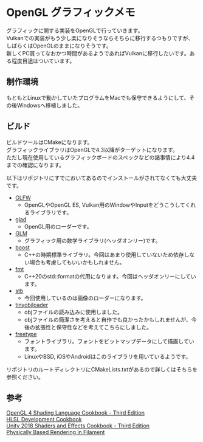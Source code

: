 # OpenGL グラフィックメモ

グラフィックに関する実装をOpenGLで行っていきます。  
Vulkanでの実装がもう少し楽になりそうならそちらに移行するつもりですが、しばらくはOpenGLのままになりそうです。  
新しくPC買ってなおかつ時間があるようであればVulkanに移行したいです。ある程度目途はついています。

## 制作環境

もともとLinuxで動かしていたプログラムをMacでも保守できるようにして、その後Windowsへ移植しました。  

## ビルド

ビルドツールはCMakeになります。  
グラフィックライブラリはOpenGLで4.3以降がターゲットになります。  
ただし現在使用しているグラフィックボードのスペックなどの諸事情により4.4までの確認になります。

以下はリポジトリにすでにおいてあるのでインストールがされてなくても大丈夫です。

- [GLFW]
  - OpenGLやOpenGL ES, Vulkan用のWindowやInputをどうこうしてくれるライブラリです。
- [glad]
  - OpenGL用のローダーです。
- [GLM]
  - グラフィック用の数学ライブラリ(ヘッダオンリー)です。
- [boost]
  - C++の時期標準ライブラリ。今回はあまり使用していないため依存しない場合も考慮してもいいかもしれません。
- [fmt]
  - C++20のstd::formatの代用になります。今回はヘッダオンリーにしています。
- [stb]
  - 今回使用しているのは画像のローダーになります。
- [tinyobjloader]
  - objファイルの読み込みに使用しました。
  - objファイルの簡潔さを考えると自作でも良かったかもしれませんが、今後の拡張性と保守性などを考えてこちらにしました。
- [freetype]
  - フォントライブラリ。フォントをビットマップデータにして描画しています。
  - LinuxやBSD, iOSやAndroidはこのライブラリを用いているようです。

リポジトリのルートディレクトリにCMakeLists.txtがあるので詳しくはそちらを参照ください。  

## 参考

[OpenGL 4 Shading Language Cookbook - Third Edition](https://www.packtpub.com/product/opengl-4-shading-language-cookbook-third-edition/9781789342253)  
[HLSL Development Cookbook](https://www.packtpub.com/product/hlsl-development-cookbook/9781849694209)  
[Unity 2018 Shaders and Effects Cookbook - Third Edition](https://www.packtpub.com/product/unity-2018-shaders-and-effects-cookbook-third-edition/9781788396233)  
[Physically Based Rendering in Filament](https://google.github.io/filament/Filament.md.html)  

[boost]:<https://www.boost.org/>
[GLFW]:<https://www.glfw.org/>
[glad]:<https://github.com/Dav1dde/glad>
[GLM]:<https://github.com/g-truc/glm>
[fmt]:<https://github.com/fmtlib/fmt>
[stb]:<https://github.com/nothings/stb>
[tinyobjloader]:<https://github.com/tinyobjloader/tinyobjloader>
[freetype]:<https://www.freetype.org/>
